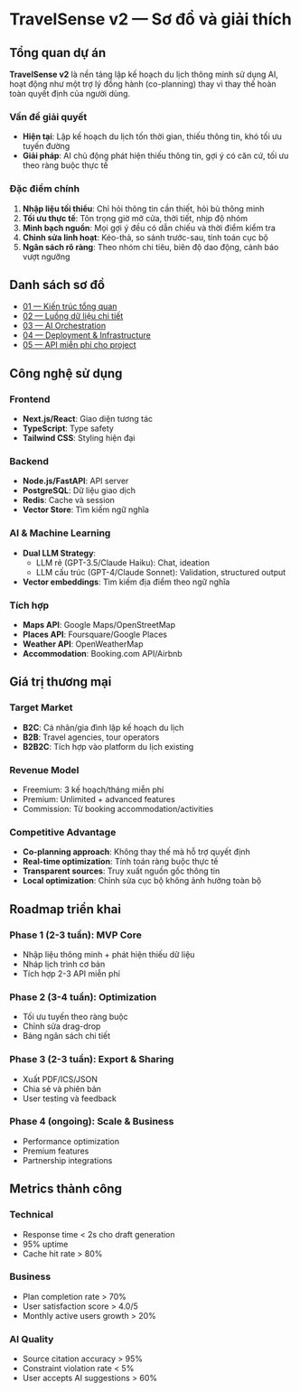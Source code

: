 # TravelSense v2 — Sơ đồ và giải thích 

## Tổng quan dự án

**TravelSense v2** là nền tảng lập kế hoạch du lịch thông minh sử dụng AI, hoạt động như một trợ lý đồng hành (co-planning) thay vì thay thế hoàn toàn quyết định của người dùng.

### Vấn đề giải quyết
- **Hiện tại**: Lập kế hoạch du lịch tốn thời gian, thiếu thông tin, khó tối ưu tuyến đường
- **Giải pháp**: AI chủ động phát hiện thiếu thông tin, gợi ý có căn cứ, tối ưu theo ràng buộc thực tế

### Đặc điểm chính
1. **Nhập liệu tối thiểu**: Chỉ hỏi thông tin cần thiết, hỏi bù thông minh
2. **Tối ưu thực tế**: Tôn trọng giờ mở cửa, thời tiết, nhịp độ nhóm
3. **Minh bạch nguồn**: Mọi gợi ý đều có dẫn chiếu và thời điểm kiểm tra
4. **Chỉnh sửa linh hoạt**: Kéo-thả, so sánh trước-sau, tính toán cục bộ
5. **Ngân sách rõ ràng**: Theo nhóm chi tiêu, biên độ dao động, cảnh báo vượt ngưỡng

## Danh sách sơ đồ

- [01 — Kiến trúc tổng quan](./01_kien_truc_tong_quan.md)
- [02 — Luồng dữ liệu chi tiết](./02_luong_du_lieu_chi_tiet.md)
- [03 — AI Orchestration](./03_ai_orchestration.md)
- [04 — Deployment & Infrastructure](./04_deployment_infrastructure.md)
- [05 — API miễn phí cho project](./05_free_apis.md)

## Công nghệ sử dụng

### Frontend
- **Next.js/React**: Giao diện tương tác
- **TypeScript**: Type safety
- **Tailwind CSS**: Styling hiện đại

### Backend
- **Node.js/FastAPI**: API server
- **PostgreSQL**: Dữ liệu giao dịch
- **Redis**: Cache và session
- **Vector Store**: Tìm kiếm ngữ nghĩa

### AI & Machine Learning
- **Dual LLM Strategy**: 
  - LLM rẻ (GPT-3.5/Claude Haiku): Chat, ideation
  - LLM cấu trúc (GPT-4/Claude Sonnet): Validation, structured output
- **Vector embeddings**: Tìm kiếm địa điểm theo ngữ nghĩa

### Tích hợp
- **Maps API**: Google Maps/OpenStreetMap
- **Places API**: Foursquare/Google Places
- **Weather API**: OpenWeatherMap
- **Accommodation**: Booking.com API/Airbnb

## Giá trị thương mại

### Target Market
- **B2C**: Cá nhân/gia đình lập kế hoạch du lịch
- **B2B**: Travel agencies, tour operators
- **B2B2C**: Tích hợp vào platform du lịch existing

### Revenue Model
- Freemium: 3 kế hoạch/tháng miễn phí
- Premium: Unlimited + advanced features
- Commission: Từ booking accommodation/activities

### Competitive Advantage
- **Co-planning approach**: Không thay thế mà hỗ trợ quyết định
- **Real-time optimization**: Tính toán ràng buộc thực tế
- **Transparent sources**: Truy xuất nguồn gốc thông tin
- **Local optimization**: Chỉnh sửa cục bộ không ảnh hưởng toàn bộ

## Roadmap triển khai

### Phase 1 (2-3 tuần): MVP Core
- Nhập liệu thông minh + phát hiện thiếu dữ liệu
- Nháp lịch trình cơ bản
- Tích hợp 2-3 API miễn phí

### Phase 2 (3-4 tuần): Optimization
- Tối ưu tuyến theo ràng buộc
- Chỉnh sửa drag-drop
- Bảng ngân sách chi tiết

### Phase 3 (2-3 tuần): Export & Sharing
- Xuất PDF/ICS/JSON
- Chia sẻ và phiên bản
- User testing và feedback

### Phase 4 (ongoing): Scale & Business
- Performance optimization
- Premium features
- Partnership integrations

## Metrics thành công

### Technical
- Response time < 2s cho draft generation
- 95% uptime
- Cache hit rate > 80%

### Business
- Plan completion rate > 70%
- User satisfaction score > 4.0/5
- Monthly active users growth > 20%

### AI Quality
- Source citation accuracy > 95%
- Constraint violation rate < 5%
- User accepts AI suggestions > 60%
